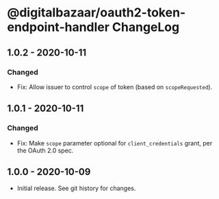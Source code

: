# @digitalbazaar/oauth2-token-endpoint-handler ChangeLog

## 1.0.2 - 2020-10-11

### Changed
- Fix: Allow issuer to control `scope` of token (based on `scopeRequested`).

## 1.0.1 - 2020-10-11

### Changed
- Fix: Make `scope` parameter optional for `client_credentials` grant,
  per the OAuth 2.0 spec.

## 1.0.0 - 2020-10-09

- Initial release. See git history for changes.

